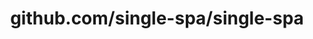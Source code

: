 ---
layout: post
title: github.com/single-spa/single-spa
categories: link
tags: [انگلیسی, برنامه‌نویسی]
---